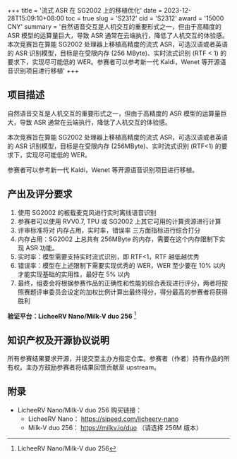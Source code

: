+++
title = '流式 ASR 在 SG2002 上的移植优化'
date = 2023-12-28T15:09:10+08:00
toc = true
slug = 'S2312'
cid = 'S2312'
award = '15000 CNY'
summary = '自然语音交互是人机交互的重要形式之一，但由于高精度的 ASR 模型的运算量巨大，导致 ASR 通常在云端执行，降低了人机交互的体验感。本次竞赛旨在算能 SG2002 处理器上移植高精度的流式 ASR，可选汉语或者英语的 ASR 识别模型，目标是在受限内存 (256 MByte)、实时流式识别 (RTF < 1) 的要求下，实现尽可能低的 WER。参赛者可以参考新一代 Kaldi，Wenet 等开源语音识别项目进行移植'
+++

## 项目描述

自然语音交互是人机交互的重要形式之一，但由于高精度的 ASR 模型的运算量巨大，导致 ASR 通常在云端执行，降低了人机交互的体验感。

本次竞赛旨在算能 SG2002 处理器上移植高精度的流式 ASR，可选汉语或者英语的 ASR 识别模型，目标是在受限内存 (256MByte)、实时流式识别 (RTF<1) 的要求下，实现尽可能低的 WER。

参赛者可以参考新一代 Kaldi，Wenet 等开源语音识别项目进行移植。

## 产出及评分要求

1. 使用 SG2002 的板载麦克风进行实时离线语音识别
2. 参赛者可以使用 RVV0.7, TPU 或 SG2002 上其它可用的计算资源进行计算
3. 评审标准将对 内存占用，实时率，错误率 三方面指标进行综合打分
4. 内存占用：SG2002 上总共有 256MByte 的内存，需要在这个内存限制下实现 ASR 功能。
5. 实时率：模型需要支持实时流式识别，即 RTF<1，RTF 越低越优秀
6. 错误率：模型在上述限制下需要实现优秀的 WER，WER 至少要在 10% 以内才能实现基础的实用性，最好在 5% 以内
7. 最终，组委会将根据参赛作品的正确性和性能的综合表现进行评分，两者将按照赛题评审委员会设定的加权比例计算出最终得分，得分最高的参赛者将获得胜利

**验证平台：LicheeRV Nano/Milk-V duo 256** [^1]

## 知识产权及开源协议说明

所有参赛结果要求开源，并提交至主办方指定仓库。参赛者（作者）持有作品的所有权。主办方鼓励参赛者将结果回馈贡献至 upstream。

## 附录

[^1]: LicheeRV Nano/Milk-V duo 256

* LicheeRV Nano/Milk-V duo 256 购买链接：
  - LicheeRV Nano： https://sipeed.com/licheerv-nano
  - Milk-V duo 256： https://milkv.io/duo （请选择 256M 版本）

